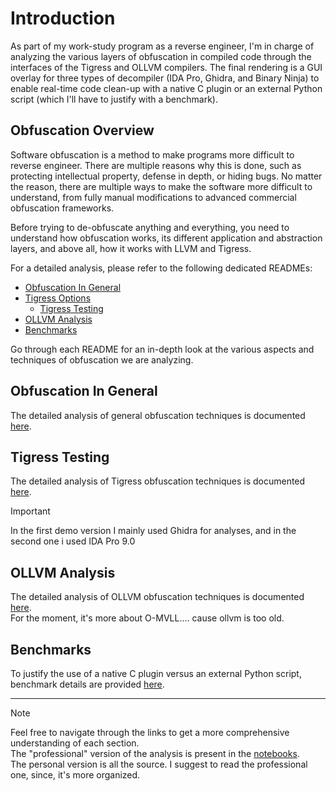 # Introduction
As part of my work-study program as a reverse engineer, I'm in charge of analyzing the various layers of obfuscation in compiled code through the interfaces of the Tigress and OLLVM compilers. The final rendering is a GUI overlay for three types of decompiler (IDA Pro, Ghidra, and Binary Ninja) to enable real-time code clean-up with a native C plugin or an external Python script (which I'll have to justify with a benchmark).

## Obfuscation Overview
Software obfuscation is a method to make programs more difficult to reverse engineer. There are multiple reasons why this is done, such as protecting intellectual property, defense in depth, or hiding bugs. No matter the reason, there are multiple ways to make the software more difficult to understand, from fully manual modifications to advanced commercial obfuscation frameworks.

Before trying to de-obfuscate anything and everything, you need to understand how obfuscation works, its different application and abstraction layers, and above all, how it works with LLVM and Tigress.

For a detailed analysis, please refer to the following dedicated READMEs:

- [Obfuscation In General](src/analysis/README.md)
- [Tigress Options](src/tigress/options.md)
  - [Tigress Testing](src/tigress/README.md)
- [OLLVM Analysis](src/ollvm/README.md)
- [Benchmarks](benchs/README.md)

Go through each README for an in-depth look at the various aspects and techniques of obfuscation we are analyzing.

## Obfuscation In General
The detailed analysis of general obfuscation techniques is documented [here](src/analysis/README.md).

## Tigress Testing
The detailed analysis of Tigress obfuscation techniques is documented [here](src/tigress/).

> [!IMPORTANT]
> In the first demo version I mainly used Ghidra for analyses, and in the second one i used IDA Pro 9.0

## OLLVM Analysis
The detailed analysis of OLLVM obfuscation techniques is documented [here](src/ollvm/README.md).<br>
For the moment, it's more about O-MVLL.... cause ollvm is too old.

## Benchmarks
To justify the use of a native C plugin versus an external Python script, benchmark details are provided [here](benchs/README.md).

---
> [!NOTE]
> Feel free to navigate through the links to get a more comprehensive understanding of each section.<br>
> The "professional" version of the analysis is present in the [notebooks](notebooks/). <br>
> The personal version is all the source. I suggest to read the professional one, since, it's more organized.<br>